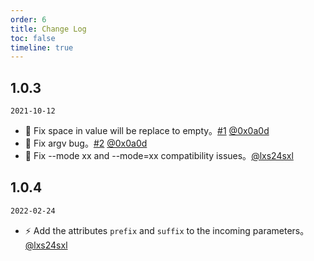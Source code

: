 ```yaml
---
order: 6
title: Change Log
toc: false
timeline: true
---
```


## 1.0.3

`2021-10-12`
- 🐞 Fix space in value will be replace to empty。[#1](https://github.com/lxs24sxl/vite-plugin-html-env/pull/1) [@0x0a0d](https://github.com/0x0a0d)
- 🐞 Fix argv bug。[#2](https://github.com/lxs24sxl/vite-plugin-html-env/pull/2) [@0x0a0d](https://github.com/0x0a0d)
- 🐞 Fix --mode xx and --mode=xx compatibility issues。[@lxs24sxl](https://github.com/lxs24sxl)

## 1.0.4
`2022-02-24`
- ⚡️ Add the attributes `prefix` and `suffix` to the incoming parameters。[@lxs24sxl](https://github.com/lxs24sxl)
